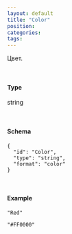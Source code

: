 ```yaml
---
layout: default
title: "Color"
position: 
categories: 
tags: 
---
```


Цвет.

   

#### Type

string

  

#### Schema

```
{
  "id": "Color",
  "type": "string",
  "format": "color"
}
```

   

#### Example

```
"Red"
```

```
"#FF0000"
```

 

 

